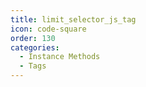 ```yaml
---
title: limit_selector_js_tag
icon: code-square
order: 130
categories:
  - Instance Methods
  - Tags
---
```

